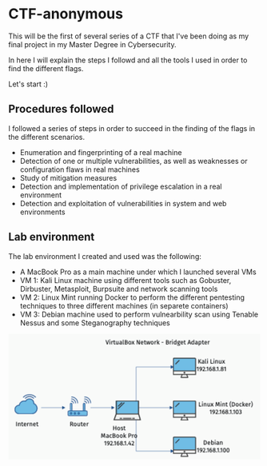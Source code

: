 # CTF-anonymous

This will be the first of several series of a CTF that I've been doing as my final project in my Master Degree in Cybersecurity.

In here I will explain the steps I followd and all the tools I used in order to find the different flags.

Let's start :)

## Procedures followed

I followed a series of steps in order to succeed in the finding of the flags in the different scenarios.

- Enumeration and fingerprinting of a real machine
- Detection of one or multiple vulnerabilities, as well as weaknesses or configuration flaws in real machines
- Study of mitigation measures
- Detection and implementation of privilege escalation in a real environment
- Detection and exploitation of vulnerabilities in system and web environments

## Lab environment

The lab environment I created and used was the following:

- A MacBook Pro as a main machine under which I launched several VMs
- VM 1: Kali Linux machine using different tools such as Gobuster, Dirbuster, Metasploit, Burpsuite and network scanning tools
- VM 2: Linux Mint running Docker to perform the different pentesting techniques to three different machines (in separete containers)
- VM 3: Debian machine used to perform vulnearbility scan using Tenable Nessus and some Steganography techniques

<p align="center">
  <img src="imgs/LabEnvironment.png">
</p>
